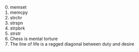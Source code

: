 0. memset 
1. memcpy 
2. strchr 
3. strspn 
4. strpbrk
 5. strstr 
6. Chess is mental torture 
7. The line of life is a ragged diagonal between duty and desire 


